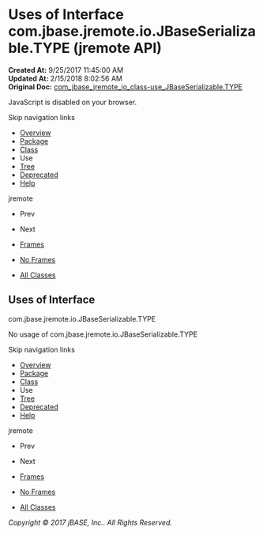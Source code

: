 # Uses of Interface com.jbase.jremote.io.JBaseSerializable.TYPE (jremote   API)

**Created At:** 9/25/2017 11:45:00 AM  
**Updated At:** 2/15/2018 8:02:56 AM  
**Original Doc:** [com_jbase_jremote_io_class-use_JBaseSerializable.TYPE](https://docs.jbase.com/39253-class-use/com_jbase_jremote_io_class-use_JBaseSerializable.TYPE)  

<!--<br>    try {<br>        if (location.href.indexOf('is-external=true') == -1) {<br>            parent.document.title="Uses of Interface com.jbase.jremote.io.JBaseSerializable.TYPE (jremote   API)";<br>        }<br>    }<br>    catch(err) {<br>    }<br>//-->
JavaScript is disabled on your browser.

Skip navigation links

- [Overview](../../../../../overview-summary.html)
- [Package](./../../com.jbase.jremote.io-%28jremote---api%29)
- [Class](./../../jbaseserializable-%28jremote-api%29 "interface in com.jbase.jremote.io")
- Use
- [Tree](./../../com.jbase.jremote.io-class-hierarchy-%28jremote---api%29)
- [Deprecated](../../../../../deprecated-list.html)
- [Help](../../../../../help-doc.html)


jremote <br>

- Prev
- Next


- [Frames](./../uses-of-interface-com.jbase.jremote.io.jbaseserializable-%28jremote-api%29)
- [No Frames](./../uses-of-interface-com.jbase.jremote.io.jbaseserializable-%28jremote-api%29)


- [All Classes](../../../../../allclasses-noframe.html)


<!--<br>  allClassesLink = document.getElementById("allclasses\_navbar\_top");<br>  if(window==top) {<br>    allClassesLink.style.display = "block";<br>  }<br>  else {<br>    allClassesLink.style.display = "none";<br>  }<br>  //-->

## Uses of Interface
com.jbase.jremote.io.JBaseSerializable.TYPE

No usage of com.jbase.jremote.io.JBaseSerializable.TYPE

Skip navigation links

- [Overview](../../../../../overview-summary.html)
- [Package](./../../com.jbase.jremote.io-%28jremote---api%29)
- [Class](./../../jbaseserializable-%28jremote-api%29 "interface in com.jbase.jremote.io")
- Use
- [Tree](./../../com.jbase.jremote.io-class-hierarchy-%28jremote---api%29)
- [Deprecated](../../../../../deprecated-list.html)
- [Help](../../../../../help-doc.html)


jremote <br>

- Prev
- Next


- [Frames](./../uses-of-interface-com.jbase.jremote.io.jbaseserializable-%28jremote-api%29)
- [No Frames](./../uses-of-interface-com.jbase.jremote.io.jbaseserializable-%28jremote-api%29)


- [All Classes](../../../../../allclasses-noframe.html)


<!--<br>  allClassesLink = document.getElementById("allclasses\_navbar\_bottom");<br>  if(window==top) {<br>    allClassesLink.style.display = "block";<br>  }<br>  else {<br>    allClassesLink.style.display = "none";<br>  }<br>  //-->

*Copyright © 2017 jBASE, Inc.. All Rights Reserved.*

